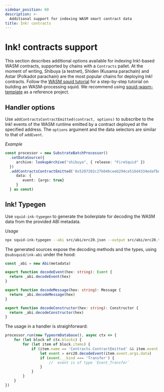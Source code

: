 ```yaml
---
sidebar_position: 60
description: >-
  Additional support for indexing WASM smart contract data
title: Ink! contracts
---
```


# Ink! contracts support

This section describes additional options available for indexing Ink!-based WASM contracts, supported by chains with a `Contracts` pallet. At the moment of writing, Shibuya (a testnet), Shiden (Kusama parachain) and Astar (Polkadot parachain) are the most popular chains for deploying Ink! contracts. Follow the [WASM squid tutorial](/tutorials/create-a-wasm-processing-squid) for a step-by-step tutorial on building an WASM-processing squid. We recommend using [squid-wasm-template](https://github.com/subsquid/squid-wasm-template) as a reference project.

## Handler options


Use `addContractsContractEmitted(contract, options)` to subscribe to the Ink! events of the WASM runtime emitted by a contract deployed at the specified address. The `options` argument and the data selectors are similar to that of `addEvent`. 

*Example*
```ts
const processor = new SubstrateBatchProcessor()
  .setDataSource({
     archive: lookupArchive("shibuya", { release: "FireSquid" })
  })
  .addContractsContractEmitted('0x5207202c27b646ceeb294ce516d4334edafbd771f869215cb070ba51dd7e2c72', {
     data: {
        event: {args: true}
     }
  } as const)
```

## Ink! Typegen

Use `squid-ink-typegen` to generate the boilerplate for decoding the WASM data from the provided ABI metadata.

*Usage*
```bash
npx squid-ink-typegen --abi src/abi/erc20.json --output src/abi/erc20.ts
```

The generated sources expose the decoding methods and the types, using `@subsquid/ink-abi` under the hood:

```typescript title="src/abi/erc20.ts"
const _abi = new Abi(metadata)

export function decodeEvent(hex: string): Event {
  return _abi.decodeEvent(hex)
}

export function decodeMessage(hex: string): Message {
  return _abi.decodeMessage(hex)
}

export function decodeConstructor(hex: string): Constructor {
  return _abi.decodeConstructor(hex)
}
```

The usage in a handler is straighforward:
```ts
processor.run(new TypeormDatabase(), async ctx => {
    for (let block of ctx.blocks) {
        for (let item of block.items) {
            if (item.name == 'Contracts.ContractEmitted' && item.event.args.contract == CONTRACT_ADDRESS) {
                let event = erc20.decodeEvent(item.event.args.data) 
                if (event.__kind === 'Transfer') {
                    //  event is of type `Event_Transfer` 
                }
            }
        }
    }
})
```